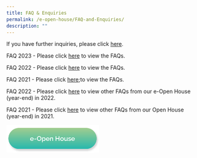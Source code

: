 ```yaml
---
title: FAQ & Enquiries
permalink: /e-open-house/FAQ-and-Enquiries/
description: ""
---
```

If you have further inquiries, please click&nbsp;[here](http://gg.gg/eOH_enquiries).  

FAQ 2023 - Please click [here](/files/FAQS\faqs%20eopen%20house%202023.pdf) to view the FAQs.

FAQ 2022 - Please click [here](/files/FAQs\_e-Open%20House%202022Nov%20\_9%20Nov%2022.pdf) to view the FAQs.

FAQ 2021 - Please click [here](/files/e-Open%20House%202021%20Nov\_FAQs.pdf);to view the FAQs.

FAQ 2022 - Please click [here](/files/FAQs/%20from%20our%20e-Open%20House%20year-end%20in%202022.pdf) to view other FAQs from our e-Open House (year-end) in 2022.

FAQ 2021 - Please click [here](/files/e-Open%20House%202021%20Nov\_Collated%20FAQs%20from%20online%20engagement%20session%2026%20Nov.pdf) to view other FAQs from our Open House (year-end) in 2021.

<a href="/e-open-house/e-open-house/"><img src="/images/Button/eopenhouse.png" style="width:48%"></a>